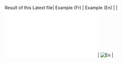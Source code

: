 Result of this Latext file| Example (Fr) | Example (En) |
| ![Fr](result/CV_Fr.pdf)| ![En](result/CV_En)  |
